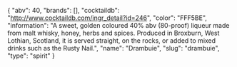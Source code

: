 {
    "abv": 40,
    "brands": [],
    "cocktaildb": "http://www.cocktaildb.com/ingr_detail?id=246",
    "color": "FFF5BE",
    "information": "A sweet, golden coloured 40% abv (80-proof) liqueur made from malt whisky, honey, herbs and spices. Produced in Broxburn, West Lothian, Scotland, it is served straight, on the rocks, or added to mixed drinks such as the Rusty Nail.",
    "name": "Drambuie",
    "slug": "drambuie",
    "type": "spirit"
}